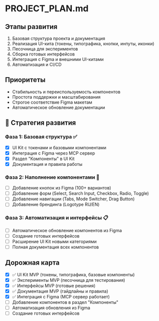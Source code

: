 # PROJECT_PLAN.md

## Этапы развития
1. Базовая структура проекта и документация
2. Реализация UI-кита (токены, типографика, кнопки, инпуты, иконки)
3. Песочница для экспериментов
4. Сборка готовых интерфейсов
5. Интеграция с Figma и внешними UI-китами
6. Автоматизация и CI/CD

## Приоритеты
- Стабильность и переиспользуемость компонентов
- Простота поддержки и масштабирования
- Строгое соответствие Figma макетам
- Автоматическое обновление документации

## 🎯 Стратегия развития

### Фаза 1: Базовая структура ✅
- [x] UI Kit с токенами и базовыми компонентами
- [x] Интеграция с Figma через MCP сервер
- [x] Раздел "Компоненты" в UI Kit
- [x] Документация и правила работы

### Фаза 2: Наполнение компонентами 🔄
- [ ] Добавление кнопок из Figma (100+ вариантов)
- [ ] Добавление форм (Select, Search Input, Checkbox, Radio, Toggle)
- [ ] Добавление навигации (Tabs, Mode Switcher, Drag Button)
- [ ] Добавление брендинга (Logotype RU/EN)

### Фаза 3: Автоматизация и интерфейсы 📋
- [ ] Автоматическое обновление компонентов из Figma
- [ ] Создание готовых интерфейсов
- [ ] Расширение UI Kit новыми категориями
- [ ] Полная документация всех компонентов

## Дорожная карта
- [x] ✅ UI Kit MVP (токены, типографика, базовые компоненты)
- [x] ✅ Эксперименты MVP (песочница для тестирования)
- [x] ✅ Интерфейсы MVP (готовые решения)
- [x] ✅ Документация MVP (гайдлайны и правила)
- [x] ✅ Интеграция с Figma (MCP сервер работает)
- [ ] Добавление компонентов в раздел "Компоненты"
- [ ] Автоматизация обновления из Figma
- [ ] Создание готовых интерфейсов 